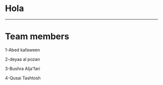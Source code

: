 # Hola

------------------------------------------------------------------------------------------------
# Team members

1-Abed kafaween

2-deyaa al pozan

3-Bushra Alja'fari

4-Qusai Tashtosh
